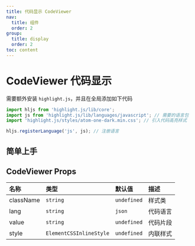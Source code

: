 ```yaml
---
title: 代码显示 CodeViewer
nav:
  title: 组件
  order: 2
group:
  title: display
  order: 2
toc: content
---
```


# CodeViewer 代码显示

需要额外安装 `highlight.js`，并且在全局添加如下代码

```js
import hljs from 'highlight.js/lib/core';
import js from 'highlight.js/lib/languages/javascript'; // 需要的语言包
import 'highlight.js/styles/atom-one-dark.min.css'; // 引入代码高亮样式

hljs.registerLanguage('js', js); // 注册语言
```

## 简单上手

<code src="./demo/base"></code>

## CodeViewer Props

| 名称      | 类型                    | 默认值      | 描述     |
| :-------- | :---------------------- | :---------- | :------- |
| className | `string`                | `undefined` | 样式类   |
| lang      | `string`                | `json`      | 代码语言 |
| value     | `string`                | `undefined` | 代码片段 |
| style     | `ElementCSSInlineStyle` | `undefined` | 内联样式 |

